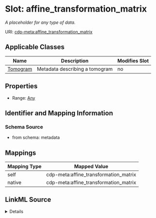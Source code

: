 

# Slot: affine_transformation_matrix


_A placeholder for any type of data._



URI: [cdp-meta:affine_transformation_matrix](metadataaffine_transformation_matrix)



<!-- no inheritance hierarchy -->





## Applicable Classes

| Name | Description | Modifies Slot |
| --- | --- | --- |
| [Tomogram](Tomogram.md) | Metadata describing a tomogram |  no  |







## Properties

* Range: [Any](Any.md)





## Identifier and Mapping Information







### Schema Source


* from schema: metadata




## Mappings

| Mapping Type | Mapped Value |
| ---  | ---  |
| self | cdp-meta:affine_transformation_matrix |
| native | cdp-meta:affine_transformation_matrix |




## LinkML Source

<details>
```yaml
name: affine_transformation_matrix
description: A placeholder for any type of data.
from_schema: metadata
rank: 1000
array:
  exact_number_dimensions: 2
  dimensions:
  - exact_cardinality: 4
  - exact_cardinality: 4
alias: affine_transformation_matrix
owner: Tomogram
domain_of:
- Tomogram
range: Any
inlined: true
inlined_as_list: true

```
</details>
